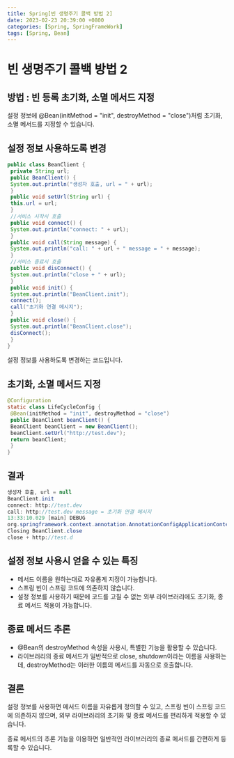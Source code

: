 ```yaml
---
title: Spring[빈 생명주기 콜백 방법 2]
date: 2023-02-23 20:39:00 +0800
categories: [Spring, SpringFrameWork]
tags: [Spring, Bean]
---
```


# 빈 생명주기 콜백 방법 2

## 방법 : 빈 등록 초기화, 소멸 메서드 지정
설정 정보에 @Bean(initMethod = "init", destroyMethod = "close")처럼 초기화, 소멸 메서드를 지정할 수 있습니다.

## 설정 정보 사용하도록 변경
```java
public class BeanClient {
 private String url;
 public BeanClient() {
 System.out.println("생성자 호출, url = " + url);
 }
 public void setUrl(String url) {
 this.url = url;
 }
 //서비스 시작시 호출
 public void connect() {
 System.out.println("connect: " + url);
 }
 public void call(String message) {
 System.out.println("call: " + url + " message = " + message);
 }
 //서비스 종료시 호출
 public void disConnect() {
 System.out.println("close + " + url);
 }
 public void init() {
 System.out.println("BeanClient.init");
 connect();
 call("초기화 연결 메시지");
 }
 public void close() {
 System.out.println("BeanClient.close");
 disConnect();
 }
}

```
설정 정보를 사용하도록 변경하는 코드입니다.

## 초기화, 소멸 메서드 지정
```java
@Configuration
static class LifeCycleConfig {
 @Bean(initMethod = "init", destroyMethod = "close")
 public BeanClient beanClient() {
 BeanClient beanClient = new BeanClient();
 beanClient.setUrl("http://test.dev");
 return beanClient;
 }
}
```

## 결과
```java
생성자 호출, url = null
BeanClient.init
connect: http://test.dev
call: http://test.dev message = 초기화 연결 메시지
13:33:10.029 [main] DEBUG 
org.springframework.context.annotation.AnnotationConfigApplicationContext - 
Closing BeanClient.close
close + http://test.d
```

## 설정 정보 사용시 얻을 수 있는 특징
- 메서드 이름을 원하는대로 자유롭게 지정이 가능합니다.
- 스프링 빈이 스프링 코드에 의존하지 않습니다.
- 설정 정보를 사용하기 때문에 코드를 고칠 수 없는 외부 라이브러리에도 초기화, 종료 메서드 적용이 가능합니다.

## 종료 메서드 추론
- @Bean의 destroyMethod 속성을 사용시, 특별한 기능을 활용할 수 있습니다.
- 라이브러리의 종료 메서드가 일반적으로 close, shutdown이라는 이름을 사용하는데, destroyMethod는 이러한 이름의 메서드를 자동으로 호출합니다.

## 결론
설정 정보를 사용하면 메서드 이름을 자유롭게 정의할 수 있고, 스프링 빈이 스프링 코드에 의존하지 않으며, 외부 라이브러리의 초기화 및 종료 메서드를 편리하게 적용할 수 있습니다.  

종료 메서드의 추론 기능을 이용하면 일반적인 라이브러리의 종료 메서드를 간편하게 등록할 수 있습니다.